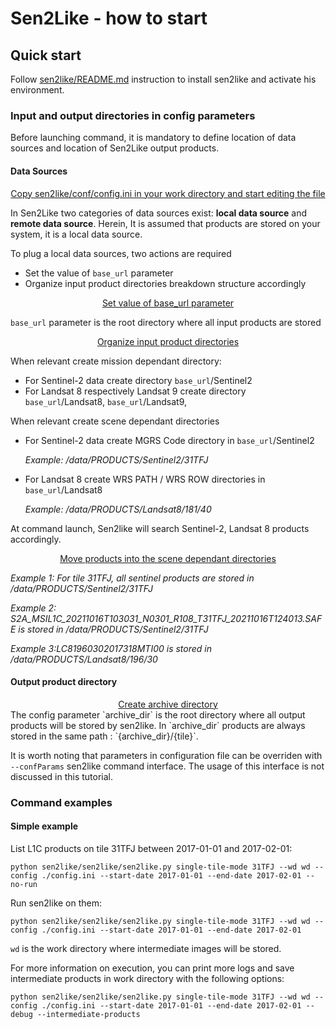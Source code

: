 
Sen2Like - how to start
==============================


## Quick start

Follow [sen2like/README.md](sen2like/README.md#local-install) instruction to install sen2like and activate his environment.


### Input and output directories in config parameters

Before launching command, it is mandatory to define location of data sources and
location of Sen2Like output products.

#### Data Sources
<center><ins>Copy sen2like/conf/config.ini in your work directory and start editing the file</ins></center>

In Sen2Like two categories of data sources exist: **local data source** and **remote data source**. 
Herein, It is assumed  that products are stored on your system, it is a local data source.

To plug a local data sources, two actions are required 

-   Set the value of `base_url` parameter
-   Organize input product directories breakdown structure accordingly

<center><ins>Set value of base_url parameter</ins></center>

`base_url` parameter is the root directory where all input products are stored

<center><ins>Organize input product directories</ins></center>

When relevant create mission dependant directory:
- For Sentinel-2 data create directory  `base_url`/Sentinel2
- For Landsat 8 respectively Landsat 9 create directory
  `base_url`/Landsat8, `base_url`/Landsat9,
  
When relevant create scene dependant directories 
- For Sentinel-2 data create MGRS Code directory in `base_url`/Sentinel2
  
   _Example: /data/PRODUCTS/Sentinel2/31TFJ_ 
- For Landsat 8 create WRS PATH / WRS ROW directories in `base_url`/Landsat8
  
   _Example: /data/PRODUCTS/Landsat8/181/40_ 

At command launch, Sen2like will search Sentinel-2, Landsat 8 products accordingly.

<center><ins>Move products into the scene dependant directories</ins></center>

   _Example 1: For tile 31TFJ, all sentinel products are stored in /data/PRODUCTS/Sentinel2/31TFJ_

   _Example 2: S2A_MSIL1C_20211016T103031_N0301_R108_T31TFJ_20211016T124013.SAFE is stored in /data/PRODUCTS/Sentinel2/31TFJ_

   _Example 3:LC81960302017318MTI00 is stored in /data/PRODUCTS/Landsat8/196/30_


#### Output product directory
<center><ins> Create archive directory </ins></center>
The config parameter `archive_dir` is the root directory where all output products will be stored by sen2like. 
In `archive_dir` products are always stored in the same path :  `{archive_dir}/{tile}`.

It is worth noting that parameters in configuration file can be overriden with `--confParams` sen2like command interface.
The usage of this interface is not discussed in this tutorial.


### Command examples

#### Simple example

List L1C products on tile 31TFJ between 2017-01-01 and 2017-02-01:
```
python sen2like/sen2like/sen2like.py single-tile-mode 31TFJ --wd wd --config ./config.ini --start-date 2017-01-01 --end-date 2017-02-01 --no-run
```

Run sen2like on them:
```
python sen2like/sen2like/sen2like.py single-tile-mode 31TFJ --wd wd --config ./config.ini --start-date 2017-01-01 --end-date 2017-02-01
```

`wd` is the work directory where intermediate images will be stored.

For more information on execution, you can print more logs and save intermediate products in work directory with the following options:
```
python sen2like/sen2like/sen2like.py single-tile-mode 31TFJ --wd wd --config ./config.ini --start-date 2017-01-01 --end-date 2017-02-01 --debug --intermediate-products
```

